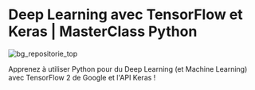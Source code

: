 # Deep Learning avec TensorFlow et Keras | MasterClass Python

![bg_repositorie_top](https://github.com/lessons-data-ai-engineer/master_class-python-deep_learning-tensorflow-keras/assets/92016104/b7ac9222-9734-4072-8753-678394b5ecca)

Apprenez à utiliser Python pour du Deep Learning (et Machine Learning) avec TensorFlow 2 de Google et l'API Keras !
